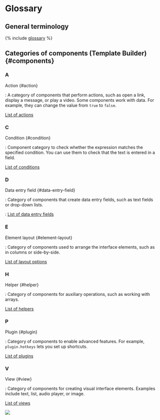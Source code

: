 # Glossary

## General terminology

{% include [glossary](../_includes/glossaryInclude.md) %}

## Categories of components (Template Builder) {#components}

### A

Action {#action}

: A category of components that perform actions, such as open a link, display a message, or play a video. Some components work with data. For example, they can change the value from `true` to `false`.

  [List of actions](reference/actions.md)

### C

Condition {#condition}

: Component category to check whether the expression matches the specified condition. You can use them to check that the text is entered in a field.

  [List of conditions](reference/conditions.md)

### D

Data entry field {#data-entry-field}

: Category of components that create data entry fields, such as text fields or drop-down lists.

: [List of data entry fields](reference/fields.md)

### E

Element layout {#element-layout}

: Category of components used to arrange the interface elements, such as in columns or side-by-side.

  [List of layout options](reference/layouts.md)

### H

Helper {#helper}

: Category of components for auxiliary operations, such as working with arrays.

  [List of helpers](reference/helpers.md)

### P

Plugin {#plugin}

: Category of components to enable advanced features. For example, `plugin.hotkeys` lets you set up shortcuts.

  [List of plugins](reference/plugins.md)

### V

View {#view}

: Category of components for creating visual interface elements. Examples include text, list, audio player, or image.

  [List of views](reference/views.md)

[![](_images/buttons/contact-support.svg)](concepts/support.md)